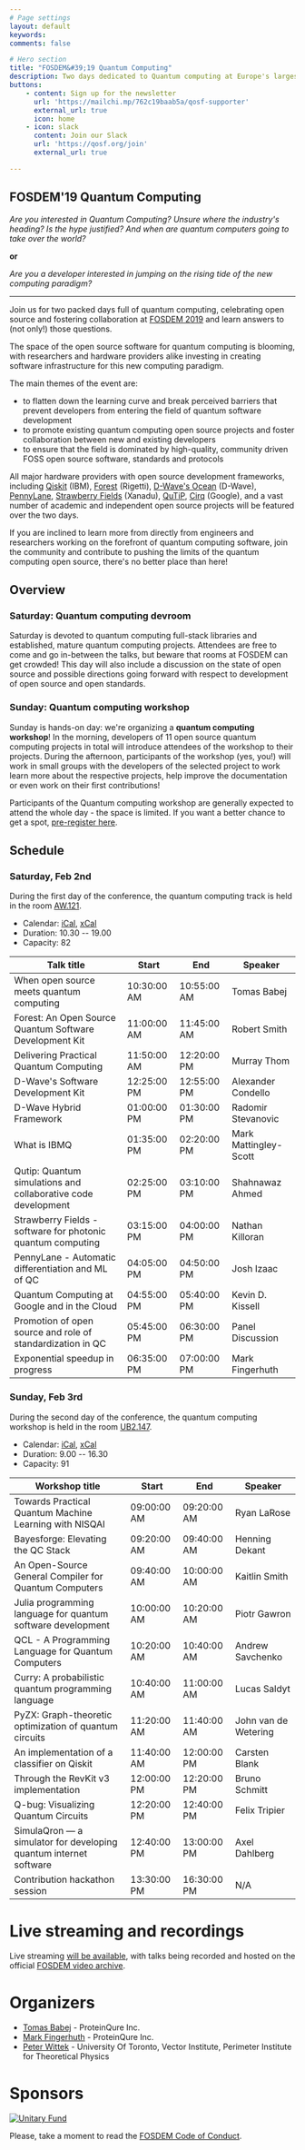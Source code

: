 ```yaml
---
# Page settings
layout: default
keywords:
comments: false

# Hero section
title: "FOSDEM&#39;19 Quantum Computing"
description: Two days dedicated to Quantum computing at Europe's largest open source conference!
buttons:
    - content: Sign up for the newsletter
      url: 'https://mailchi.mp/762c19baab5a/qosf-supporter'
      external_url: true
      icon: home
    - icon: slack
      content: Join our Slack
      url: 'https://qosf.org/join'
      external_url: true

---
```


## FOSDEM&#39;19 Quantum Computing

_Are you interested in Quantum Computing? Unsure where the industry's heading? Is the
hype justified? And when are quantum computers going to take over the world?_

**or**

_Are you a developer interested in jumping on the rising tide of the new
computing paradigm?_

---

Join us for two packed days full of quantum computing, celebrating open source
and fostering collaboration at [FOSDEM 2019](https://fosdem.org/2019/) and
learn answers to (not only!) those questions.

The space of the open source software for quantum computing is blooming,
with researchers and hardware providers alike investing in creating
software infrastructure for this new computing paradigm.

The main themes of the event are:

- to flatten down the learning curve and break perceived barriers that prevent
  developers from entering the field of quantum software development
- to promote existing quantum computing open source projects and foster
  collaboration between new and existing developers
- to ensure that the field is dominated by high-quality, community driven FOSS
  open source software, standards and protocols

All major hardware providers with open source development frameworks, including
[Qiskit](https://qiskit.org/) (IBM),
[Forest](https://www.rigetti.com/forest) (Rigetti), 
[D-Wave's Ocean](https://ocean.dwavesys.com/) (D-Wave), 
[PennyLane](https://pennylane.readthedocs.io/en/latest/),
[Strawberry Fields](https://strawberryfields.readthedocs.io/en/latest/) (Xanadu),
[QuTiP](http://qutip.org/),
[Cirq](https://github.com/quantumlib/Cirq) (Google),
and a vast number of academic and independent open source projects will be featured over the two days. 

If you are inclined to learn more from directly from engineers and researchers
working on the forefront of quantum computing software, join the community and
contribute to pushing the limits of the quantum computing open source, there's no
better place than here!

## Overview

### Saturday: Quantum computing devroom
Saturday is devoted to quantum computing full-stack libraries and established, mature quantum computing projects.
Attendees are free to come and go in-between the talks, but beware that rooms at FOSDEM can get crowded!
This day will also include a discussion on the state of open source and possible directions going forward with respect to development of open source and open standards.

### Sunday: Quantum computing workshop
Sunday is hands-on day: we're organizing a **quantum computing workshop**! In the morning, developers of 11 open source quantum computing projects in total will introduce attendees of the workshop to their projects.
During the afternoon, participants of the workshop (yes, you!) will work in small groups with the developers of the selected project to work learn more about the respective projects, help improve the documentation or even work on their first contributions!

Participants of the Quantum computing workshop are generally expected to attend the whole day - the space is limited. If you want a better chance to get a spot, [pre-register here](https://docs.google.com/forms/d/e/1FAIpQLScmbT0L2lDeMOhcLmSEmif-dqkuCg_EV0S7RkP4RJxZy5ksyQ/viewform).

## Schedule

### Saturday, Feb 2nd

During the first day of the conference, the quantum computing track is held in the room [AW.121](https://fosdem.org/2019/schedule/room/aw1121/).

* Calendar: [iCal](https://fosdem.org/2019/schedule/track/quantum_computing.ics), [xCal](https://fosdem.org/2019/schedule/track/quantum_computing.xcs)
* Duration: 10.30 -- 19.00
* Capacity: 82

| Talk title                                                         | Start       | End         | Speaker               |
|--------------------------------------------------------------------|-------------|-------------|-----------------------|
| When open source meets quantum computing	                         | 10:30:00 AM | 10:55:00 AM | Tomas Babej           |
| Forest: An Open Source Quantum Software Development Kit            | 11:00:00 AM | 11:45:00 AM | Robert Smith          |
| Delivering Practical Quantum Computing                             | 11:50:00 AM | 12:20:00 PM | Murray Thom           |
| D-Wave's Software Development Kit                                  | 12:25:00 PM | 12:55:00 PM | Alexander Condello    |
| D-Wave Hybrid Framework	                                         | 01:00:00 PM | 01:30:00 PM | Radomir Stevanovic    |
| What is IBMQ                                                       | 01:35:00 PM | 02:20:00 PM | Mark Mattingley-Scott |
| Qutip: Quantum simulations and collaborative code development      | 02:25:00 PM | 03:10:00 PM | Shahnawaz Ahmed       |
| Strawberry Fields - software for photonic quantum computing        | 03:15:00 PM | 04:00:00 PM | Nathan Killoran       |
| PennyLane - Automatic differentiation and ML of QC                 | 04:05:00 PM | 04:50:00 PM | Josh Izaac            |
| Quantum Computing at Google and in the Cloud                       | 04:55:00 PM | 05:40:00 PM | Kevin D. Kissell      |
| Promotion of open source and role of standardization in QC         | 05:45:00 PM | 06:30:00 PM | Panel Discussion      |
| Exponential speedup in progress                                    | 06:35:00 PM | 07:00:00 PM | Mark Fingerhuth       |

### Sunday, Feb 3rd

During the second day of the conference, the quantum computing workshop is held in the room [UB2.147](https://fosdem.org/2019/schedule/room/ub2147/).

* Calendar: [iCal](https://fosdem.org/2019/schedule/track/quantum_computing_workshop.ics), [xCal](https://fosdem.org/2019/schedule/track/quantum_computing_workshop.xcs)
* Duration: 9.00 -- 16.30
* Capacity: 91

| Workshop title                                                     | Start       | End         | Speaker               |
|--------------------------------------------------------------------|-------------|-------------|-----------------------|
| Towards Practical Quantum Machine Learning with NISQAI             | 09:00:00 AM | 09:20:00 AM | Ryan LaRose           |
| Bayesforge: Elevating the QC Stack                                 | 09:20:00 AM | 09:40:00 AM | Henning Dekant        |
| An Open-Source General Compiler for Quantum Computers	             | 09:40:00 AM | 10:00:00 AM | Kaitlin Smith         |
| Julia programming language for quantum software development        | 10:00:00 AM | 10:20:00 AM | Piotr Gawron          |
| QCL - A Programming Language for Quantum Computers	             | 10:20:00 AM | 10:40:00 AM | Andrew Savchenko      |
| Curry: A probabilistic quantum programming language                | 10:40:00 AM | 11:00:00 AM | Lucas Saldyt          |
| PyZX: Graph-theoretic optimization of quantum circuits             | 11:20:00 AM | 11:40:00 AM | John van de Wetering  |
| An implementation of a classifier on Qiskit                        | 11:40:00 AM | 12:00:00 PM | Carsten Blank         |
| Through the RevKit v3 implementation                               | 12:00:00 PM | 12:20:00 PM | Bruno Schmitt         |
| Q-bug: Visualizing Quantum Circuits                                | 12:20:00 PM | 12:40:00 PM | Felix Tripier         |
| SimulaQron — a simulator for developing quantum internet software  | 12:40:00 PM | 13:00:00 PM | Axel Dahlberg         |
| Contribution hackathon session                                     | 13:30:00 PM | 16:30:00 PM | N/A                   |

# Live streaming and recordings

Live streaming [will be available](https://fosdem.org/2019/schedule/streaming/),
with talks being recorded and hosted on the official [FOSDEM video archive](https://video.fosdem.org/2019/).

# Organizers

* [Tomas Babej](https://github.com/tbabej) - ProteinQure Inc.
* [Mark Fingerhuth](https://github.com/markf94) - ProteinQure Inc.
* [Peter Wittek](https://gitlab.com/peterwittek) - University Of Toronto, Vector Institute, Perimeter Institute for Theoretical Physics

# Sponsors
[![Unitary Fund](https://unitary.fund/logos/logo.png)](https://unitary.fund)

Please, take a moment to read the [FOSDEM Code of Conduct](https://fosdem.org/2019/practical/conduct/).
